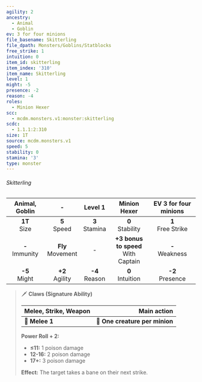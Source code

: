 ```yaml
---
agility: 2
ancestry:
  - Animal
  - Goblin
ev: 3 for four minions
file_basename: Skitterling
file_dpath: Monsters/Goblins/Statblocks
free_strike: 1
intuition: 0
item_id: skitterling
item_index: '310'
item_name: Skitterling
level: 1
might: -5
presence: -2
reason: -4
roles:
  - Minion Hexer
scc:
  - mcdm.monsters.v1:monster:skitterling
scdc:
  - 1.1.1:2:310
size: 1T
source: mcdm.monsters.v1
speed: 5
stability: 0
stamina: '3'
type: monster
---
```


###### Skitterling

|   Animal, Goblin    |           -           |      Level 1       |              Minion Hexer               | EV 3 for four minions  |
| :-----------------: | :-------------------: | :----------------: | :-------------------------------------: | :--------------------: |
|  **1T**<br/> Size   |   **5**<br/> Speed    | **3**<br/> Stamina |          **0**<br/> Stability           | **1**<br/> Free Strike |
| **-**<br/> Immunity | **Fly**<br/> Movement |         -          | **+3 bonus to speed**<br/> With Captain |  **-**<br/> Weakness   |
|  **-5**<br/> Might  |  **+2**<br/> Agility  | **-4**<br/> Reason |          **0**<br/> Intuition           |  **-2**<br/> Presence  |

<!-- -->
> 🗡 **Claws (Signature Ability)**
>
> | **Melee, Strike, Weapon** |                **Main action** |
> | ------------------------- | -----------------------------: |
> | **📏 Melee 1**            | **🎯 One creature per minion** |
>
> **Power Roll + 2:**
>
> - **≤11:** 1 poison damage
> - **12-16:** 2 poison damage
> - **17+:** 3 poison damage
>
> **Effect:** The target takes a bane on their next strike.
